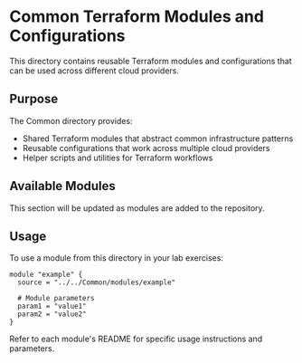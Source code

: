 # Common Terraform Modules and Configurations

This directory contains reusable Terraform modules and configurations that can be used across different cloud providers.

## Purpose

The Common directory provides:
- Shared Terraform modules that abstract common infrastructure patterns
- Reusable configurations that work across multiple cloud providers
- Helper scripts and utilities for Terraform workflows

## Available Modules

This section will be updated as modules are added to the repository.

## Usage

To use a module from this directory in your lab exercises:

```hcl
module "example" {
  source = "../../Common/modules/example"
  
  # Module parameters
  param1 = "value1"
  param2 = "value2"
}
```

Refer to each module's README for specific usage instructions and parameters. 